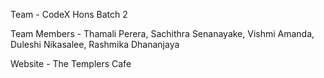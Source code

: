 Team - CodeX Hons Batch 2

Team Members - Thamali Perera, Sachithra Senanayake, Vishmi Amanda, Duleshi Nikasalee, Rashmika Dhananjaya

Website - The Templers Cafe

